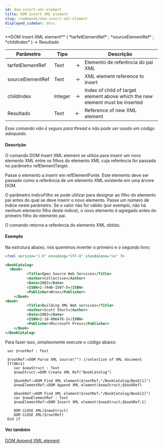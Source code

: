 ```yaml
---
id: dom-insert-xml-element
title: DOM Insert XML element
slug: /commands/dom-insert-xml-element
displayed_sidebar: docs
---
```


<!--REF #_command_.DOM Insert XML element.Syntax-->**DOM Insert XML element** ( *tarfetElementRef* ; *sourceElementRef* ; *childIndex* ) -> Resultado<!-- END REF-->
<!--REF #_command_.DOM Insert XML element.Params-->
| Parâmetro | Tipo |  | Descrição |
| --- | --- | --- | --- |
| tarfetElementRef | Text | &#8594;  | Elemento de referência do pai XML |
| sourceElementRef | Text | &#8594;  | XML element reference to insert |
| childIndex | Integer | &#8594;  | Index of child of target element above which the new element must be inserted |
| Resultado | Text | &#8592; | Reference of new XML element |

<!-- END REF-->

*Esse comando não é seguro para thread e não pode ser usado em código adequado.*


#### Descrição 

<!--REF #_command_.DOM Insert XML element.Summary-->O comando DOM Insert XML element se utiliza para inserir um novo elemento XML entre os filhos do elemento XML cuja referência for passada no parâmetro refElementTarget.<!-- END REF-->  

Passe o elemento a inserir em refElementFonte. Este elemento deve ser passado como a referência de um elemento XML existente em uma árvore DOM.  
  
O parâmetro *indiceFilho* se pode utilizar para designar ao filho do elemento pai antes do qual se deve inserir o novo elemento. Passe um número de índice neste parâmetro. Se o valor não for válido (por exemplo, não há nenhum elemento filho deste índice), o novo elemento é agregado antes do primeiro filho do elemento pai.  
  
O comando retorna a referência do elemento XML obtido.

#### Exemplo 

Na estrutura abaixo, nós queremos inverter o primeiro e o segundo livro:

```XML
<?xml version="1.0" encoding="UTF-8" standalone="no" ?>

<BookCatalog>
  <Book>
          <Title>Open Source Web Services</Title>
          <Author>Collective</Author>
          <Date>2003</Date>
          <ISBN>2-7440-1507-5</ISBN>
          <Publisher>Wrox</Publisher>
    </Book>
<Book>
          <Title>Building XML Web services</Title>
          <Author>Scott Short</Author>
          <Date>2002</Date>
          <ISBN>2-10-006476-2</ISBN>
          <Publisher>Microsoft Press</Publisher>
    </Book>
</BookCatalog> 


```

Para fazer isso, simplesmente execute o código abaixo:

```4d
 var $rootRef : Text
 
 $rootRef:=DOM Parse XML source("") //selection of XML document
 If(OK=1)
    var $newStruct : Text
    $newStruct:=DOM Create XML Ref("BookCatalog")
 
    $bookRef:=DOM Find XML element($rootRef;"/BookCatalog/Book[1]")
    $newElementRef:=DOM Append XML element($newStruct;$bookRef)
 
    $bookRef:=DOM Find XML element($rootRef;"/BookCatalog/Book[2]")
    var $newElementRef : Text
    $newElementRef:=DOM Insert XML element($newStruct;$bookRef;1)
 
    DOM CLOSE XML($newStruct)
    DOM CLOSE XML($rootRef)
 End if
```

#### Ver também 

[DOM Append XML element](dom-append-xml-element.md)  